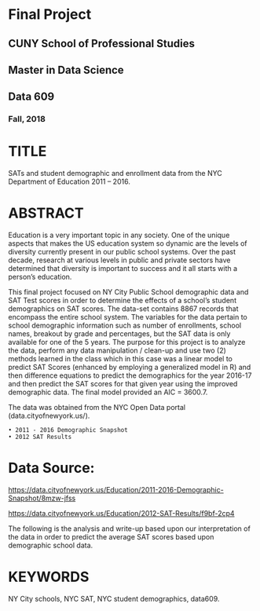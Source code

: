 # Final Project

## CUNY School of Professional Studies
## Master in Data Science
## Data 609
### Fall, 2018

# TITLE

SATs and student demographic and enrollment data from the NYC Department of Education 2011 – 2016.

# ABSTRACT

Education is a very important topic in any society. One of the unique aspects that makes the US education
system so dynamic are the levels of diversity currently present in our public school systems. Over the past
decade, research at various levels in public and private sectors have determined that diversity is important to
success and it all starts with a person’s education.

This final project focused on NY City Public School demographic data and SAT Test scores in order to
determine the effects of a school’s student demographics on SAT scores. The data-set contains 8867 records
that encompass the entire school system. The variables for the data pertain to school demographic information
such as number of enrollments, school names, breakout by grade and percentages, but the SAT data is
only available for one of the 5 years. The purpose for this project is to analyze the data, perform any data
manipulation / clean-up and use two (2) methods learned in the class which in this case was a linear model
to predict SAT Scores (enhanced by employing a generalized model in R) and then difference equations to
predict the demographics for the year 2016-17 and then predict the SAT scores for that given year using the
improved demographic data. The final model provided an AIC = 3600.7.

The data was obtained from the NYC Open Data portal (data.cityofnewyork.us/).

    • 2011 - 2016 Demographic Snapshot
    • 2012 SAT Results

# Data Source:

https://data.cityofnewyork.us/Education/2011-2016-Demographic-Snapshot/8mzw-jfss

https://data.cityofnewyork.us/Education/2012-SAT-Results/f9bf-2cp4

The following is the analysis and write-up based upon our interpretation of the data in order to predict the
average SAT scores based upon demographic school data.

# KEYWORDS

NY City schools, NYC SAT, NYC student demographics, data609.
